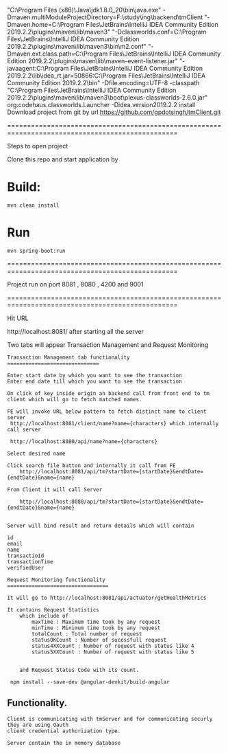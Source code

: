 "C:\Program Files (x86)\Java\jdk1.8.0_20\bin\java.exe" -Dmaven.multiModuleProjectDirectory=F:\study\ing\backend\tmClient "-Dmaven.home=C:\Program Files\JetBrains\IntelliJ IDEA Community Edition 2019.2.2\plugins\maven\lib\maven3" "-Dclassworlds.conf=C:\Program Files\JetBrains\IntelliJ IDEA Community Edition 2019.2.2\plugins\maven\lib\maven3\bin\m2.conf" "-Dmaven.ext.class.path=C:\Program Files\JetBrains\IntelliJ IDEA Community Edition 2019.2.2\plugins\maven\lib\maven-event-listener.jar" "-javaagent:C:\Program Files\JetBrains\IntelliJ IDEA Community Edition 2019.2.2\lib\idea_rt.jar=50866:C:\Program Files\JetBrains\IntelliJ IDEA Community Edition 2019.2.2\bin" -Dfile.encoding=UTF-8 -classpath "C:\Program Files\JetBrains\IntelliJ IDEA Community Edition 2019.2.2\plugins\maven\lib\maven3\boot\plexus-classworlds-2.6.0.jar" org.codehaus.classworlds.Launcher -Didea.version2019.2.2 install
Download project from git by url https://github.com/gpdotsingh/tmClient.git 	

=================================================================================================

Steps to open project 
	
	
Clone this repo and start application by


# Build:

    mvn clean install 

# Run

    mvn spring-boot:run
	
=================================================================================================

Project run on port 8081 , 8080 , 4200 and 9001 

=================================================================================================


Hit URL 

http://localhost:8081/ after starting all the server 

Two tabs will appear Transaction Management and Request Monitoring

	Transaction Management tab functionality
	==============================
	
	Enter start date by which you want to see the transaction
	Enter end date till which you want to see the transaction
	
	On click of key inside origin an backend call from front end to tm client which will go to fetch matched names.
	
	FE will invoke URL below pattern to fetch distinct name to client server
	 http://localhost:8081/client/name?name={characters} which internally call server
	 
	 http://localhost:8080/api/name?name={characters}
	
	Select desired name
	
	Click search file button and internally it call from FE
	    http://localhost:8081/api/tm?startDate={startDate}&endtDate={endtDate}&name={name} 
	
	From Client it will call Server 
	
		http://localhost:8080/api/tm?startDate={startDate}&endtDate={endtDate}&name={name} 

	
	Server will bind result and return details which will contain 
	
	id
	email
    name
    transactioId
    transactionTime
    verifiedUser
	
	Request Monitoring functionality
	=================================
	
	It will go to http://localhost:8081/api/actuator/getHealthMetrics
	
	It contains Request Statistics
		which include of
			maxTime : Maximum time took by any request
			minTime : Minimum time took by any request
			totalCount : Total number of request
			statusOKCount : Number of sucessfull request
			status4XXCount : Number of request with status like 4
			status5XXCount : Number of request with status like 5
			
			
		and Request Status Code with its count.
		
	 npm install --save-dev @angular-devkit/build-angular	
	 
	 
## Functionality.

    Client is communicating with tmServer and for communicating securly they are using Oauth
    client credential authorization type.
    
    Server contain the in memory database 	 